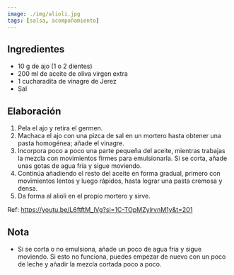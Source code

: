 ```yaml
---
image: ./img/alioli.jpg
tags: [salsa, acompañamiento]
---
```


## Ingredientes

- 10 g de ajo (1 o 2 dientes)
- 200 ml de aceite de oliva virgen extra
- 1 cucharadita de vinagre de Jerez
- Sal

## Elaboración

1. Pela el ajo y retira el germen.
2. Machaca el ajo con una pizca de sal en un mortero hasta obtener una pasta homogénea; añade el vinagre.
3. Incorpora poco a poco una parte pequeña del aceite, mientras trabajas la mezcla con movimientos firmes para emulsionarla. Si se corta, añade unas gotas de agua fría y sigue moviendo.
4. Continúa añadiendo el resto del aceite en forma gradual, primero con movimientos lentos y luego rápidos, hasta lograr una pasta cremosa y densa.
5. Da forma al alioli en el propio mortero y sirve.

Ref: https://youtu.be/L6ftftM_lVg?si=1C-TOpMZylrvnM1y&t=201

## Nota

- Si se corta o no emulsiona, añade un poco de agua fría y sigue moviendo. Si esto no funciona, puedes empezar de nuevo con un poco de leche y añadir la mezcla cortada poco a poco.
